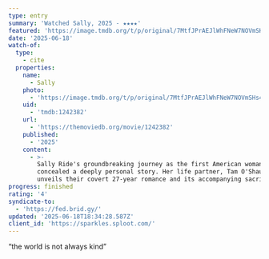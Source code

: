 ```yaml
---
type: entry
summary: 'Watched Sally, 2025 - ★★★★'
featured: 'https://image.tmdb.org/t/p/original/7MtfJPrAEJlWhFNeW7NOVmSHs4k.jpg'
date: '2025-06-18'
watch-of:
  type:
    - cite
  properties:
    name:
      - Sally
    photo:
      - 'https://image.tmdb.org/t/p/original/7MtfJPrAEJlWhFNeW7NOVmSHs4k.jpg'
    uid:
      - 'tmdb:1242382'
    url:
      - 'https://themoviedb.org/movie/1242382'
    published:
      - '2025'
    content:
      - >-
        Sally Ride's groundbreaking journey as the first American woman in space
        concealed a deeply personal story. Her life partner, Tam O'Shaughnessy,
        unveils their covert 27-year romance and its accompanying sacrifices.
progress: finished
rating: '4'
syndicate-to:
  - 'https://fed.brid.gy/'
updated: '2025-06-18T18:34:28.587Z'
client_id: 'https://sparkles.sploot.com/'
---
```

<q>the world is not always kind</q>
